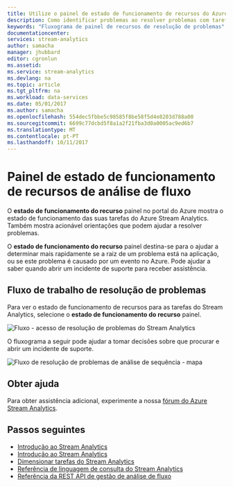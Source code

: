 ```yaml
---
title: Utilize o painel de estado de funcionamento de recursos do Azure Stream Analytics | Microsoft Docs
description: Como identificar problemas ao resolver problemas com tarefas do Stream Analytics.
keywords: "Fluxograma de painel de recursos de resolução de problemas"
documentationcenter: 
services: stream-analytics
author: samacha
manager: jhubbard
editor: cgronlun
ms.assetid: 
ms.service: stream-analytics
ms.devlang: na
ms.topic: article
ms.tgt_pltfrm: na
ms.workload: data-services
ms.date: 05/01/2017
ms.author: samacha
ms.openlocfilehash: 554dec5fbbe5c98585f8be58f5d4e8203d788a00
ms.sourcegitcommit: 6699c77dcbd5f8a1a2f21fba3d0a0005ac9ed6b7
ms.translationtype: MT
ms.contentlocale: pt-PT
ms.lasthandoff: 10/11/2017
---
```

# <a name="stream-analytics-resource-health-blade"></a>Painel de estado de funcionamento de recursos de análise de fluxo

O **estado de funcionamento do recurso** painel no portal do Azure mostra o estado de funcionamento das suas tarefas do Azure Stream Analytics. Também mostra acionável orientações que podem ajudar a resolver problemas. 

O **estado de funcionamento do recurso** painel destina-se para o ajudar a determinar mais rapidamente se a raiz de um problema está na aplicação, ou se este problema é causado por um evento no Azure. Pode ajudar a saber quando abrir um incidente de suporte para receber assistência.

## <a name="troubleshooting-workflow"></a>Fluxo de trabalho de resolução de problemas

Para ver o estado de funcionamento de recursos para as tarefas do Stream Analytics, selecione o **estado de funcionamento do recurso** painel. 

![Fluxo - acesso de resolução de problemas do Stream Analytics](media/stream-analytics-resource-health/stream-analytics-access-troubleshooting.png)

O fluxograma a seguir pode ajudar a tomar decisões sobre que procurar e abrir um incidente de suporte.

![Fluxo de resolução de problemas de análise de sequência - mapa](media/stream-analytics-resource-health/stream-analytics-troubleshooting-map.png)

## <a name="get-help"></a>Obter ajuda
Para obter assistência adicional, experimente a nossa [fórum do Azure Stream Analytics](https://social.msdn.microsoft.com/Forums/en-US/home?forum=AzureStreamAnalytics).

## <a name="next-steps"></a>Passos seguintes
* [Introdução ao Stream Analytics](stream-analytics-introduction.md)
* [Introdução ao Stream Analytics](stream-analytics-real-time-fraud-detection.md)
* [Dimensionar tarefas do Stream Analytics](stream-analytics-scale-jobs.md)
* [Referência de linguagem de consulta do Stream Analytics](https://msdn.microsoft.com/library/azure/dn834998.aspx)
* [Referência da REST API de gestão de análise de fluxo](https://msdn.microsoft.com/library/azure/dn835031.aspx)